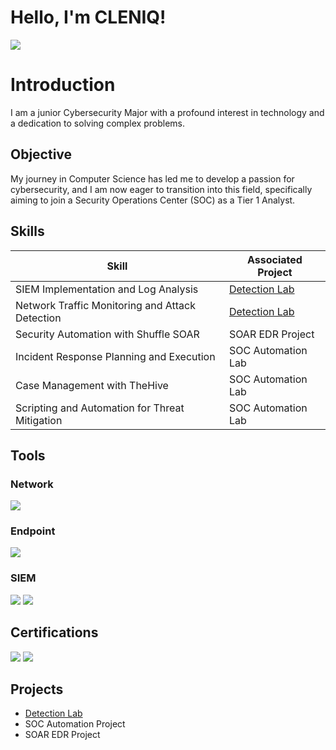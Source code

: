 # Hello, I'm CLENIQ!
<a href="https://linkedin.com/in/cdanes1/"><img src="https://img.shields.io/badge/-LinkedIn-0072b1?&style=for-the-badge&logo=linkedin&logoColor=white" /></a>

# Introduction

I am a junior Cybersecurity Major with a profound interest in technology and a dedication to solving complex problems.

## Objective

My journey in Computer Science has led me to develop a passion for cybersecurity, and I am now eager to transition into this field, specifically aiming to join a Security Operations Center (SOC) as a Tier 1 Analyst.

## Skills

| Skill                                         | Associated Project         |
|-----------------------------------------------|----------------------------|
| SIEM Implementation and Log Analysis          | <a href="https://google.com](https://github.com/cdanescmd/Detection-Lab">Detection Lab</a>|
| Network Traffic Monitoring and Attack Detection | <a href="https://google.com](https://github.com/cdanescmd/Detection-Lab">Detection Lab</a>|
| Security Automation with Shuffle SOAR         | SOAR EDR Project|
| Incident Response Planning and Execution      | SOC Automation Lab|
| Case Management with TheHive                  | SOC Automation Lab|
| Scripting and Automation for Threat Mitigation | SOC Automation Lab|

## Tools

### Network
<div>
    <img src="https://img.shields.io/badge/-Wireshark-1679A7?&style=for-the-badge&logo=Wireshark&logoColor=white" />
</div>

### Endpoint
<div>
    <img src="https://img.shields.io/badge/-Microsoft_Defender_for_Endpoint-00A4EF?&style=for-the-badge&logo=Microsoft&logoColor=white" />
</div>

### SIEM
<div>
    <img src="https://img.shields.io/badge/-Microsoft_Sentinel-0078D4?&style=for-the-badge&logo=Microsoft&logoColor=white" />
    <img src="https://img.shields.io/badge/-Splunk-000000?&style=for-the-badge&logo=Splunk&logoColor=white" />
</div>

## Certifications
<div>
<img src="https://img.shields.io/badge/-Security%2B-FF0000?&style=for-the-badge&logo=CompTIA&logoColor=white" />
<img src="https://img.shields.io/badge/-Network%2B-007ACC?&style=for-the-badge&logo=CompTIA&logoColor=white" />
</div>

## Projects
- <a href="https://google.com](https://github.com/cdanescmd/Detection-Lab">Detection Lab</a>
- SOC Automation Project
- SOAR EDR Project
